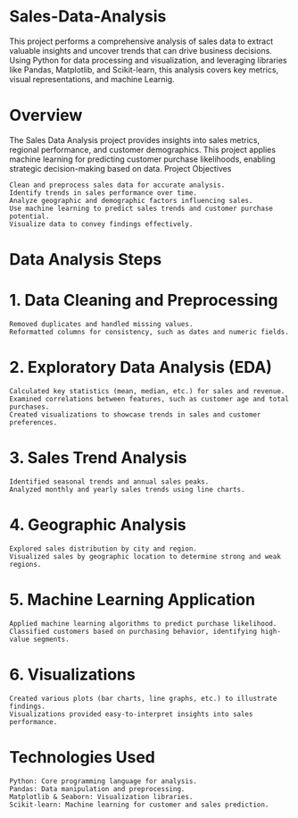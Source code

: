 # Sales-Data-Analysis
This project performs a comprehensive analysis of sales data to extract valuable insights and uncover trends that can drive business decisions. Using Python for data processing and visualization, and leveraging libraries like Pandas, Matplotlib, and Scikit-learn, this analysis covers key metrics, visual representations, and machine Learnig.

# Overview

The Sales Data Analysis project provides insights into sales metrics, regional performance, and customer demographics. This project applies machine learning for predicting customer purchase likelihoods, enabling strategic decision-making based on data.
Project Objectives

    Clean and preprocess sales data for accurate analysis.
    Identify trends in sales performance over time.
    Analyze geographic and demographic factors influencing sales.
    Use machine learning to predict sales trends and customer purchase potential.
    Visualize data to convey findings effectively.

# Data Analysis Steps
# 1. Data Cleaning and Preprocessing

    Removed duplicates and handled missing values.
    Reformatted columns for consistency, such as dates and numeric fields.

# 2. Exploratory Data Analysis (EDA)

    Calculated key statistics (mean, median, etc.) for sales and revenue.
    Examined correlations between features, such as customer age and total purchases.
    Created visualizations to showcase trends in sales and customer preferences.

# 3. Sales Trend Analysis

    Identified seasonal trends and annual sales peaks.
    Analyzed monthly and yearly sales trends using line charts.

# 4. Geographic Analysis

    Explored sales distribution by city and region.
    Visualized sales by geographic location to determine strong and weak regions.

# 5. Machine Learning Application

    Applied machine learning algorithms to predict purchase likelihood.
    Classified customers based on purchasing behavior, identifying high-value segments.

# 6. Visualizations

    Created various plots (bar charts, line graphs, etc.) to illustrate findings.
    Visualizations provided easy-to-interpret insights into sales performance.

# Technologies Used

    Python: Core programming language for analysis.
    Pandas: Data manipulation and preprocessing.
    Matplotlib & Seaborn: Visualization libraries.
    Scikit-learn: Machine learning for customer and sales prediction.
